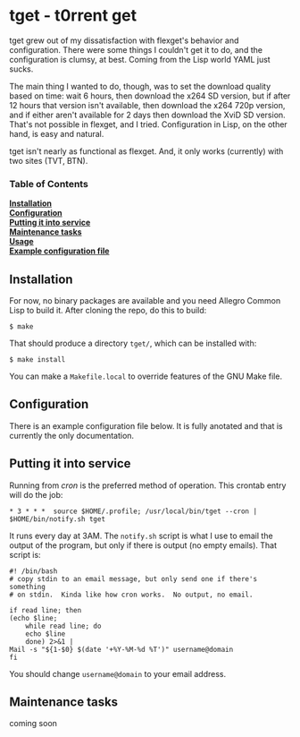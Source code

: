 # tget - t0rrent get

tget grew out of my dissatisfaction with flexget's behavior and
configuration.  There were some things I couldn't get it to do, and
the configuration is clumsy, at best.  Coming from the Lisp world YAML
just sucks.

The main thing I wanted to do, though, was to set the download quality
based on time: wait 6 hours, then download the x264 SD version, but if
after 12 hours that version isn't available, then download the x264
720p version, and if either aren't available for 2 days then download
the XviD SD version.  That's not possible in flexget, and I tried.
Configuration in Lisp, on the other hand, is easy and natural.

tget isn't nearly as functional as flexget.  And, it only works
(currently) with two sites (TVT, BTN).

### Table of Contents
**[Installation](#installation)**  
**[Configuration](#configuration)**  
**[Putting it into service](#putting-it-into-service)**  
**[Maintenance tasks](#maintenance-tasks)**  
**[Usage](#usage)**  
**[Example configuration file](#example-configuration-file)**  

## Installation

For now, no binary packages are available and you need Allegro Common
Lisp to build it.  After cloning the repo, do this to build:

    $ make

That should produce a directory `tget/`, which can be installed with:

    $ make install

You can make a `Makefile.local` to override features of the GNU Make
file.

## Configuration

There is an example configuration file below.  It is fully anotated
and that is currently the only documentation.

## Putting it into service

Running from *cron* is the preferred method of operation.  This
crontab entry will do the job:

    * 3 * * *  source $HOME/.profile; /usr/local/bin/tget --cron | $HOME/bin/notify.sh tget

It runs every day at 3AM.  The `notify.sh` script is what I use to
email the output of the program, but only if there is output (no empty
emails).  That script is:

    #! /bin/bash
    # copy stdin to an email message, but only send one if there's something
    # on stdin.  Kinda like how cron works.  No output, no email.

    if read line; then
	(echo $line;
	    while read line; do
		echo $line
	    done) 2>&1 |
	Mail -s "${1-$0} $(date '+%Y-%M-%d %T')" username@domain
    fi

You should change `username@domain` to your email address.

## Maintenance tasks

coming soon

